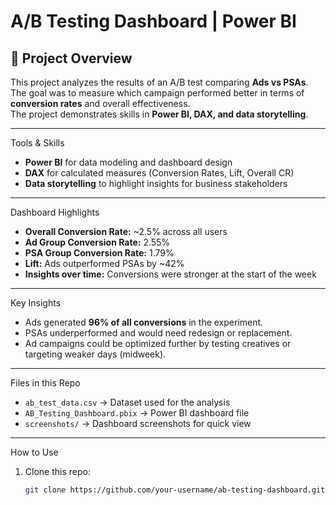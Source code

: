 # A/B Testing Dashboard | Power BI

## 📌 Project Overview
This project analyzes the results of an A/B test comparing **Ads vs PSAs**.  
The goal was to measure which campaign performed better in terms of **conversion rates** and overall effectiveness.  
The project demonstrates skills in **Power BI, DAX, and data storytelling**.

---

Tools & Skills
- **Power BI** for data modeling and dashboard design  
- **DAX** for calculated measures (Conversion Rates, Lift, Overall CR)   
- **Data storytelling** to highlight insights for business stakeholders  

---

Dashboard Highlights
- **Overall Conversion Rate:** ~2.5% across all users  
- **Ad Group Conversion Rate:** 2.55%  
- **PSA Group Conversion Rate:** 1.79%  
- **Lift:** Ads outperformed PSAs by ~42%  
- **Insights over time:** Conversions were stronger at the start of the week  

---

Key Insights
- Ads generated **96% of all conversions** in the experiment.  
- PSAs underperformed and would need redesign or replacement.  
- Ad campaigns could be optimized further by testing creatives or targeting weaker days (midweek).  

---

Files in this Repo
- `ab_test_data.csv` → Dataset used for the analysis  
- `AB_Testing_Dashboard.pbix` → Power BI dashboard file  
- `screenshots/` → Dashboard screenshots for quick view  

---

How to Use
1. Clone this repo:
   ```bash
   git clone https://github.com/your-username/ab-testing-dashboard.git


